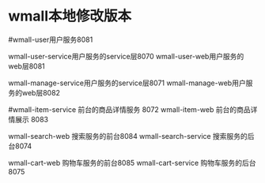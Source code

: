# wmall本地修改版本

#wmall-user用户服务8081

wmall-user-service用户服务的service层8070
wmall-user-web用户服务的web层8081


wmall-manage-service用户服务的service层8071
wmall-manage-web用户服务的web层8082

#wmall-item-service 前台的商品详情服务 8072
wmall-item-web 前台的商品详情展示 8083

wmall-search-web 搜索服务的前台8084
wmall-search-service 搜索服务的后台8074


wmall-cart-web 购物车服务的前台8085
wmall-cart-service 购物车服务的后台8075